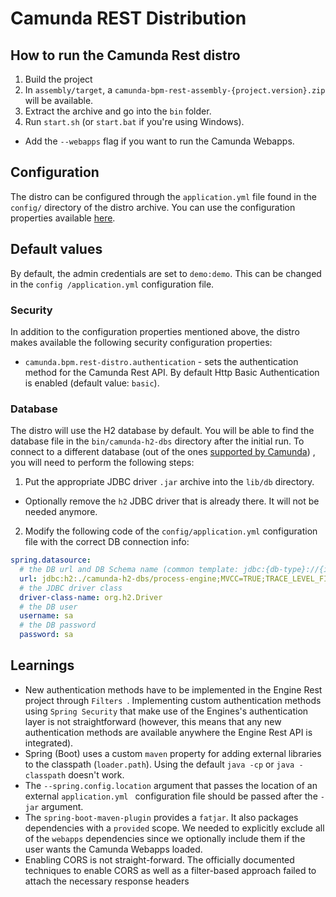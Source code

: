 # Camunda REST Distribution

## How to run the Camunda Rest distro
1. Build the project
2. In `assembly/target`, a `camunda-bpm-rest-assembly-{project.version}.zip` will be available.
3. Extract the archive and go into the `bin` folder.
4. Run `start.sh` (or `start.bat` if you're using Windows).
  * Add the `--webapps` flag if you want to run the Camunda Webapps.
  
## Configuration

The distro can be configured through the `application.yml` file found in the `config/` directory
 of the distro archive. You can use the configuration properties available [here](https://docs.camunda.org/manual/latest/user-guide/spring-boot-integration/configuration/#camunda-engine-properties).
 
## Default values

By default, the admin credentials are set to `demo:demo`. This can be changed in the `config
/application.yml` configuration file.

### Security

In addition to the configuration properties mentioned above, the distro makes available the
 following security configuration properties:
 * `camunda.bpm.rest-distro.authentication` - sets the authentication method for the Camunda Rest
  API. By default Http Basic Authentication is enabled (default value: `basic`).
   
### Database

The distro will use the H2 database by default. You will be able to find the database file in the
 `bin/camunda-h2-dbs` directory after the initial run. To connect to a different database (out of
  the ones [supported by Camunda](https://docs.camunda.org/manual/latest/introduction/supported-environments/#databases))
 , you will need to perform the following steps:
1. Put the appropriate JDBC driver `.jar` archive into the `lib/db` directory.
 * Optionally remove the `h2` JDBC driver that is already there. It will not be needed anymore.
2. Modify the following code of the `config/application.yml` configuration file with the correct DB
 connection info:
```yaml
spring.datasource:
  # the DB url and DB Schema name (common template: jdbc:{db-type}://{ip-address}:{port}/{db-schema-name}
  url: jdbc:h2:./camunda-h2-dbs/process-engine;MVCC=TRUE;TRACE_LEVEL_FILE=0;DB_CLOSE_ON_EXIT=FALSE
  # the JDBC driver class
  driver-class-name: org.h2.Driver
  # the DB user
  username: sa
  # the DB password
  password: sa
```

## Learnings

* New authentication methods have to be implemented in the Engine Rest project through `Filters
`. Implementing custom authentication methods using `Spring Security` that make use of the
 Engines's authentication layer is not straightforward (however, this means that any new
  authentication methods are available anywhere the Engine Rest API is integrated).
* Spring (Boot) uses a custom `maven` property for adding external libraries to the classpath
 (`loader.path`). Using the default `java -cp` or `java -classpath` doesn't work.
* The `--spring.config.location` argument that passes the location of an external `application.yml
` configuration file should be passed after the `-jar` argument.
* The `spring-boot-maven-plugin` provides a `fatjar`. It also packages dependencies with a
 `provided` scope. We needed to explicitly exclude all of the `webapps` dependencies since we
  optionally include them if the user wants the Camunda Webapps loaded. 
* Enabling CORS is not straight-forward. The officially documented techniques to enable CORS as well as a filter-based
approach failed to attach the necessary response headers